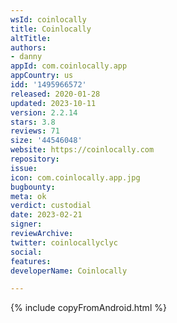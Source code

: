 ```yaml
---
wsId: coinlocally
title: Coinlocally
altTitle: 
authors:
- danny
appId: com.coinlocally.app
appCountry: us
idd: '1495966572'
released: 2020-01-28
updated: 2023-10-11
version: 2.2.14
stars: 3.8
reviews: 71
size: '44546048'
website: https://coinlocally.com
repository: 
issue: 
icon: com.coinlocally.app.jpg
bugbounty: 
meta: ok
verdict: custodial
date: 2023-02-21
signer: 
reviewArchive: 
twitter: coinlocallyclyc
social: 
features: 
developerName: Coinlocally

---
```


{% include copyFromAndroid.html %}
